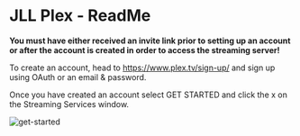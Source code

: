 # JLL Plex - ReadMe
**You must have either received an invite link prior to setting up an account or after the account is created in order to access the streaming server!**

To create an account, head to https://www.plex.tv/sign-up/ and sign up using OAuth or an email & password.

Once you have created an account select GET STARTED and click the x on the Streaming Services window.

![get-started](/images/GetStarted.png?raw=true)
